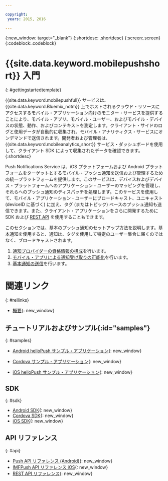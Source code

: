 ```yaml
---

copyright:
 years: 2015, 2016

---
```


{:new_window: target="_blank"}
{:shortdesc: .shortdesc}
{:screen:.screen}
{:codeblock:.codeblock}

# {{site.data.keyword.mobilepushshort}} 入門

{: #gettingstartedtemplate}

{{site.data.keyword.mobilepushfull}} サービスは、{{site.data.keyword.Bluemix_notm}} 上でホストされるクラウド・リソースにアクセスするモバイル・アプリケーション向けのモニター・サービスを提供することにより、モバイル・アプリ、モバイル・ユーザー、およびモバイル・デバイスの状態、動作、およびコンテキストを測定します。クライアント・サイドのログと使用データが自動的に収集され、モバイル・アナリティクス・サービスにオンデマンドで送信されます。開発者および管理者は、{{site.data.keyword.mobileanalytics_short}} サービス・ダッシュボードを使用して、クライアント SDK によって収集されたデータを確認できます。
{:shortdesc}

Push Notifications Service は、iOS プラットフォームおよび Android プラットフォームをターゲットとするモバイル・プッシュ通知を送信および管理するための統一プラットフォームを提供します。このサービスは、デバイスおよびデバイス・プラットフォームへのアプリケーション・ユーザーのマッピングを管理し、それらへのプッシュ通知のディスパッチを処理します。このサービスを使用して、モバイル・アプリケーション・ユーザーにブロードキャスト、ユニキャスト (deviceID に基づく) に加え、タグ (またはトピック) ベースのプッシュ通知も送信できます。また、クライアント・アプリケーションをさらに開発するために SDK および [REST API](https://mobile.{DomainName}/imfpushrestapidocs/) を使用することもできます。

このセクションでは、基本のプッシュ通知のセットアップ方法を説明します。基本通知を使用すると、通知は、タグを使用して特定のユーザー集合に届くのではなく、ブロードキャストされます。


1. [通知プロバイダーの資格情報の構成](t__main_push_config_provider.html)を行います。
2. [モバイル・アプリによる通知受け取りの可能化](c_enable_push.html)を行います。
3. [基本通知の送信](t_send_push_notifications.html)を行います。
# 関連リンク
{: #rellinks}

* [概要](c_overview_push.md){: new_window}

## チュートリアルおよびサンプル{:id="samples"}
{: #samples}
* [Android helloPush サンプル・アプリケーション](https://github.com/ibm-bluemix-mobile-services/bms-samples-android-hellopush/){: new_window}
- [Cordova サンプル・アプリケーション](https://github.com/ibm-bluemix-mobile-services/bms-samples-cordova-hellopush){: new_window}
* [iOS helloPush サンプル・アプリケーション](https://github.com/ibm-bluemix-mobile-services/bms-samples-ios-hellopush/){: new_window}

## SDK
{: #sdk}
* [Android SDK](https://github.com/ibm-bluemix-mobile-services/bms-clientsdk-android-push){: new_window}
* [Cordova SDK](https://github.com/ibm-bluemix-mobile-services/bms-clientsdk-cordova-plugin-push){: new_window}
* [iOS SDK](https://hub.jazz.net/git/bluemixmobilesdk/imf-ios-sdk/archive?revstr=master){: new_window}

## API リファレンス
{: #api}
* [Push API リファレンス (Android)](https://classicdocs.ng.bluemix.net/docs/api/content/api/mobilefirst/android/push-api-doc/overview-summary.html){: new_window}
* [IMFPush API リファレンス iOS](https://classicdocs.ng.bluemix.net/docs/api/content/api/mobilefirst/ios/IMFPush_api-doc/html/index.html){: new_window}
* [REST API リファレンス](https://mobile.{DomainName}/imfpushrestapidocs/){: new_window}
